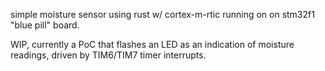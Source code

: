 simple moisture sensor using rust w/ cortex-m-rtic running on on stm32f1 "blue pill" board.

WIP, currently a PoC that flashes an LED as an indication of moisture readings, driven by TIM6/TIM7 timer interrupts.
